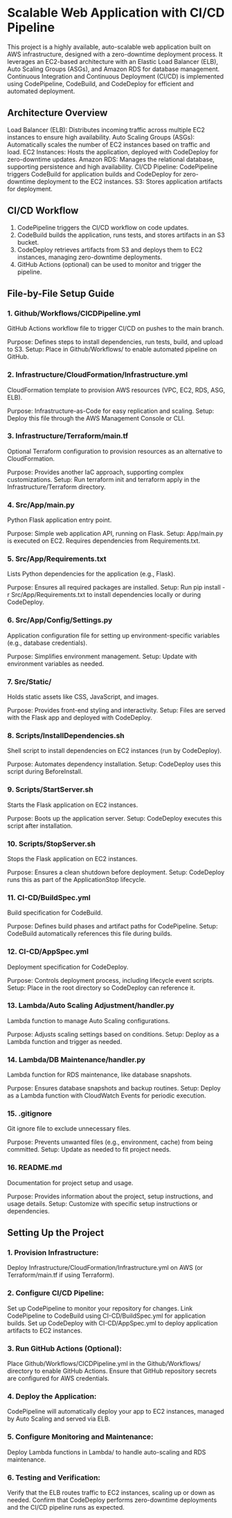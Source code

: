 # Scalable Web Application with CI/CD Pipeline
This project is a highly available, auto-scalable web application built on AWS infrastructure, designed with a zero-downtime deployment process. It leverages an EC2-based architecture with an Elastic Load Balancer (ELB), Auto Scaling Groups (ASGs), and Amazon RDS for database management. Continuous Integration and Continuous Deployment (CI/CD) is implemented using CodePipeline, CodeBuild, and CodeDeploy for efficient and automated deployment.

## Architecture Overview
Load Balancer (ELB): Distributes incoming traffic across multiple EC2 instances to ensure high availability.
Auto Scaling Groups (ASGs): Automatically scales the number of EC2 instances based on traffic and load.
EC2 Instances: Hosts the application, deployed with CodeDeploy for zero-downtime updates.
Amazon RDS: Manages the relational database, supporting persistence and high availability.
CI/CD Pipeline: CodePipeline triggers CodeBuild for application builds and CodeDeploy for zero-downtime deployment to the EC2 instances.
S3: Stores application artifacts for deployment.

## CI/CD Workflow
1. CodePipeline triggers the CI/CD workflow on code updates.
2. CodeBuild builds the application, runs tests, and stores artifacts in an S3 bucket.
3. CodeDeploy retrieves artifacts from S3 and deploys them to EC2 instances, managing zero-downtime deployments.
4. GitHub Actions (optional) can be used to monitor and trigger the pipeline.

## File-by-File Setup Guide
### 1. Github/Workflows/CICDPipeline.yml
GitHub Actions workflow file to trigger CI/CD on pushes to the main branch.

Purpose: Defines steps to install dependencies, run tests, build, and upload to S3.
Setup: Place in Github/Workflows/ to enable automated pipeline on GitHub.

### 2. Infrastructure/CloudFormation/Infrastructure.yml
CloudFormation template to provision AWS resources (VPC, EC2, RDS, ASG, ELB).

Purpose: Infrastructure-as-Code for easy replication and scaling.
Setup: Deploy this file through the AWS Management Console or CLI.

### 3. Infrastructure/Terraform/main.tf
Optional Terraform configuration to provision resources as an alternative to CloudFormation.

Purpose: Provides another IaC approach, supporting complex customizations.
Setup: Run terraform init and terraform apply in the Infrastructure/Terraform directory.

### 4. Src/App/main.py
Python Flask application entry point.

Purpose: Simple web application API, running on Flask.
Setup: App/main.py is executed on EC2. Requires dependencies from Requirements.txt.

### 5. Src/App/Requirements.txt
Lists Python dependencies for the application (e.g., Flask).

Purpose: Ensures all required packages are installed.
Setup: Run pip install -r Src/App/Requirements.txt to install dependencies locally or during CodeDeploy.

### 6. Src/App/Config/Settings.py
Application configuration file for setting up environment-specific variables (e.g., database credentials).

Purpose: Simplifies environment management.
Setup: Update with environment variables as needed.

### 7. Src/Static/
Holds static assets like CSS, JavaScript, and images.

Purpose: Provides front-end styling and interactivity.
Setup: Files are served with the Flask app and deployed with CodeDeploy.

### 8. Scripts/InstallDependencies.sh
Shell script to install dependencies on EC2 instances (run by CodeDeploy).

Purpose: Automates dependency installation.
Setup: CodeDeploy uses this script during BeforeInstall.

### 9. Scripts/StartServer.sh
Starts the Flask application on EC2 instances.

Purpose: Boots up the application server.
Setup: CodeDeploy executes this script after installation.

### 10. Scripts/StopServer.sh
Stops the Flask application on EC2 instances.

Purpose: Ensures a clean shutdown before deployment.
Setup: CodeDeploy runs this as part of the ApplicationStop lifecycle.

### 11. CI-CD/BuildSpec.yml
Build specification for CodeBuild.

Purpose: Defines build phases and artifact paths for CodePipeline.
Setup: CodeBuild automatically references this file during builds.

### 12. CI-CD/AppSpec.yml
Deployment specification for CodeDeploy.

Purpose: Controls deployment process, including lifecycle event scripts.
Setup: Place in the root directory so CodeDeploy can reference it.

### 13. Lambda/Auto Scaling Adjustment/handler.py
Lambda function to manage Auto Scaling configurations.

Purpose: Adjusts scaling settings based on conditions.
Setup: Deploy as a Lambda function and trigger as needed.

### 14. Lambda/DB Maintenance/handler.py
Lambda function for RDS maintenance, like database snapshots.

Purpose: Ensures database snapshots and backup routines.
Setup: Deploy as a Lambda function with CloudWatch Events for periodic execution.

### 15. .gitignore
Git ignore file to exclude unnecessary files.

Purpose: Prevents unwanted files (e.g., environment, cache) from being committed.
Setup: Update as needed to fit project needs.

### 16. README.md
Documentation for project setup and usage.

Purpose: Provides information about the project, setup instructions, and usage details.
Setup: Customize with specific setup instructions or dependencies.

## Setting Up the Project
### 1. Provision Infrastructure:

Deploy Infrastructure/CloudFormation/Infrastructure.yml on AWS (or Terraform/main.tf if using Terraform).

### 2. Configure CI/CD Pipeline:

Set up CodePipeline to monitor your repository for changes.
Link CodePipeline to CodeBuild using CI-CD/BuildSpec.yml for application builds.
Set up CodeDeploy with CI-CD/AppSpec.yml to deploy application artifacts to EC2 instances.

### 3. Run GitHub Actions (Optional):

Place Github/Workflows/CICDPipeline.yml in the Github/Workflows/ directory to enable GitHub Actions.
Ensure that GitHub repository secrets are configured for AWS credentials.

### 4. Deploy the Application:

CodePipeline will automatically deploy your app to EC2 instances, managed by Auto Scaling and served via ELB.

### 5. Configure Monitoring and Maintenance:

Deploy Lambda functions in Lambda/ to handle auto-scaling and RDS maintenance.

### 6. Testing and Verification:

Verify that the ELB routes traffic to EC2 instances, scaling up or down as needed.
Confirm that CodeDeploy performs zero-downtime deployments and the CI/CD pipeline runs as expected.
